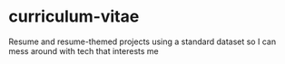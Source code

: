 # curriculum-vitae
Resume and resume-themed projects using a standard dataset so I can mess around with tech that interests me
